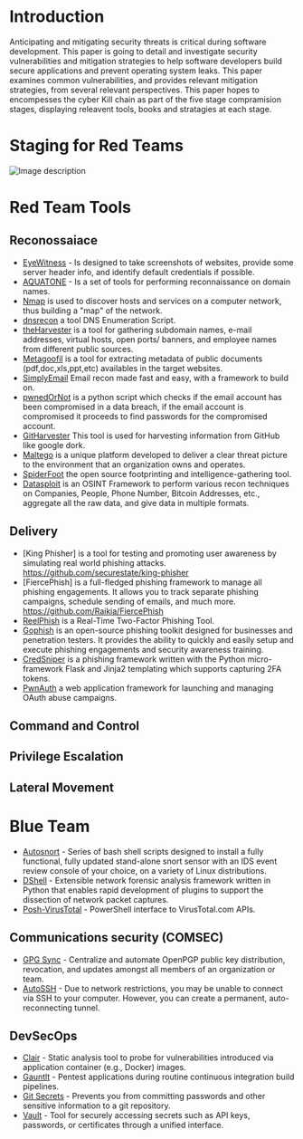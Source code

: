 # Introduction 
Anticipating and mitigating security threats is critical during software development. This paper is going to detail and investigate security vulnerabilities and mitigation strategies to help software developers build secure applications and prevent operating system leaks. This paper examines common vulnerabilities, and provides relevant mitigation strategies, from several relevant perspectives. This paper hopes to encompesses the cyber Kill chain as part of the five stage compramision stages, displaying releavent tools, books and stratagies at each stage. 
# Staging for Red Teams

![Image description](https://airbus-cyber-security.com/wp-content/uploads/2017/06/killchain3_m.jpg)
#  Red Team Tools 
## Reconossaiace
- [EyeWitness](https://github.com/ChrisTruncer/EyeWitness) - Is designed to take screenshots of websites, provide some server header info, and identify default credentials if possible. 
- [AQUATONE](https://github.com/michenriksen/aquatone) - Is a set of tools for performing reconnaissance on domain names. 
- [Nmap](https://github.com/nmap/nmap) is used to discover hosts and services on a computer network, thus building a "map" of the network. 
- [dnsrecon](https://github.com/darkoperator/dnsrecon) a tool DNS Enumeration Script.
- [theHarvester](https://github.com/laramies/) is a tool for gathering subdomain names, e-mail addresses, virtual hosts, open ports/ banners, and employee names from different public sources. 
- [Metagoofil](https://github.com/laramies/metagoofil) is a tool for extracting metadata of public documents (pdf,doc,xls,ppt,etc) availables in the target websites. 
- [SimplyEmail](https://github.com/killswitch-GUI/SimplyEmail) Email recon made fast and easy, with a framework to build on. 
- [pwnedOrNot](https://github.com/thewhiteh4t/pwnedOrNot) is a python script which checks if the email account has been compromised in a data breach, if the email account is compromised it proceeds to find passwords for the compromised account.
- [GitHarvester](https://github.com/metac0rtex/GitHarvester) This tool is used for harvesting information from GitHub like google dork.
- [Maltego](https://www.paterva.com/web7/downloads.php) is a unique platform developed to deliver a clear threat picture to the environment that an organization owns and operates. 
- [SpiderFoot]( https://github.com/smicallef/spiderfoot) the open source footprinting and intelligence-gathering tool.
- [Datasploit](https://github.com/DataSploit/datasploit) is an OSINT Framework to perform various recon techniques on Companies, People, Phone Number, Bitcoin Addresses, etc., aggregate all the raw data, and give data in multiple formats.

## Delivery
- [King Phisher] is a tool for testing and promoting user awareness by simulating real world phishing attacks. https://github.com/securestate/king-phisher
- [FiercePhish] is a full-fledged phishing framework to manage all phishing engagements. It allows you to track separate phishing campaigns, schedule sending of emails, and much more. https://github.com/Raikia/FiercePhish
- [ReelPhish](https://github.com/fireeye/ReelPhish/) is a Real-Time Two-Factor Phishing Tool. 
- [Gophish]( https://github.com/gophish/gophish) is an open-source phishing toolkit designed for businesses and penetration testers. It provides the ability to quickly and easily setup and execute phishing engagements and security awareness training.
- [CredSniper]( https://github.com/ustayready/CredSniper) is a phishing framework written with the Python micro-framework Flask and Jinja2 templating which supports capturing 2FA tokens.
- [PwnAuth](https://github.com/fireeye/PwnAuth) a web application framework for launching and managing OAuth abuse campaigns.
## Command and Control
## Privilege Escalation 
## Lateral Movement 
# Blue Team
-   [Autosnort](https://github.com/da667/Autosnort)  - Series of bash shell scripts designed to install a fully functional, fully updated stand-alone snort sensor with an IDS event review console of your choice, on a variety of Linux distributions.
-   [DShell](https://github.com/USArmyResearchLab/Dshell)  - Extensible network forensic analysis framework written in Python that enables rapid development of plugins to support the dissection of network packet captures.
-   [Posh-VirusTotal](https://github.com/darkoperator/Posh-VirusTotal)  - PowerShell interface to VirusTotal.com APIs.

## Communications security (COMSEC)

-   [GPG Sync](https://github.com/firstlookmedia/gpgsync)  - Centralize and automate OpenPGP public key distribution, revocation, and updates amongst all members of an organization or team.
-   [AutoSSH]([https://github.com/lucasrhb/autossh](https://github.com/lucasrhb/autossh)) - Due to network restrictions, you may be unable to connect via SSH to your computer. However, you can create a permanent, auto-reconnecting tunnel. 

## DevSecOps

-   [Clair](https://github.com/coreos/clair)  - Static analysis tool to probe for vulnerabilities introduced via application container (e.g., Docker) images.
-   [Gauntlt](http://gauntlt.org/)  - Pentest applications during routine continuous integration build pipelines.
-   [Git Secrets](https://github.com/awslabs/git-secrets)  - Prevents you from committing passwords and other sensitive information to a git repository.
-   [Vault](https://www.vaultproject.io/)  - Tool for securely accessing secrets such as API keys, passwords, or certificates through a unified interface.

